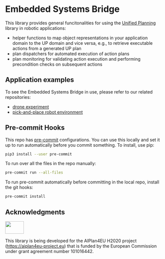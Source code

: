 # Embedded Systems Bridge

This library provides general funcitonalities for using the [Unified Planning](https://github.com/aiplan4eu/unified-planning) library in robotic applications:
- helper functions to map object representations in your application domain to the UP domain and vice versa, e.g., to retrieve executable actions from a generated UP plan
- plan dispatchers for automated execution of action plans
- plan monitoring for validating action execution and performing precondition checks on subsequent actions

## Application examples

To see the Embedded Systems Bridge in use, please refer to our related repositories:
- [drone experiment](https://github.com/franklinselva/genom3-experiment/)
- [pick-and-place robot environment](https://github.com/DFKI-NI/mobipick_labs)


## Pre-commit Hooks


This repo has [pre-commit](https://pre-commit.com/) configurations. You can use this locally and set it up to run automatically before you commit something. To install, use pip:

```bash
pip3 install --user pre-commit
```

To run over all the files in the repo manually:

```bash
pre-commit run --all-files
```

To run pre-commit automatically before committing in the local repo, install the git hooks:

```bash
pre-commit install
```


## Acknowledgments

<img src="https://www.aiplan4eu-project.eu/wp-content/uploads/2021/07/euflag.png" width="60" height="40">

This library is being developed for the AIPlan4EU H2020 project (https://aiplan4eu-project.eu) that is funded by the European Commission under grant agreement number 101016442.
